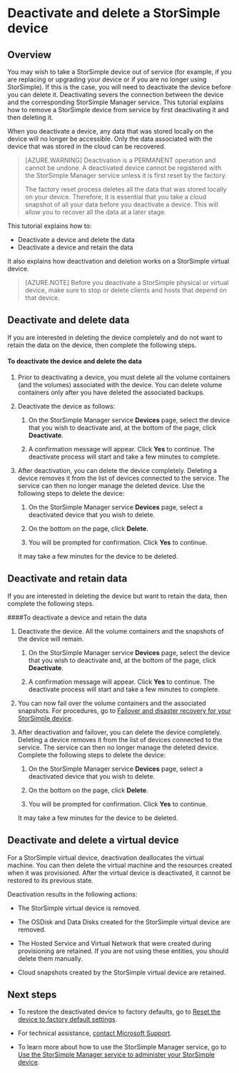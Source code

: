 <properties 
   pageTitle="Deactivate and delete a StorSimple device | Microsoft Azure"
   description="Describes how to remove StorSimple device from service by  first deactivating it and then deleting it."
   services="storsimple"
   documentationCenter=""
   authors="SharS"
   manager="carmonm"
   editor="" />
<tags 
   ms.service="storsimple"
   ms.devlang="na"
   ms.topic="article"
   ms.tgt_pltfrm="na"
   ms.workload="na"
   ms.date="01/29/2016"
   ms.author="v-sharos" />

# Deactivate and delete a StorSimple device

## Overview

You may wish to take a StorSimple device out of service (for example, if you are replacing or upgrading your device or if you are no longer using StorSimple). If this is the case, you will need to deactivate the device before you can delete it. Deactivating severs the connection between the device and the corresponding StorSimple Manager service. This tutorial explains how to remove a StorSimple device from service by first deactivating it and then deleting it. 

When you deactivate a device, any data that was stored locally on the device will no longer be accessible. Only the data associated with the device that was stored in the cloud can be recovered.  

>[AZURE.WARNING] Deactivation is a PERMANENT operation and cannot be undone. A deactivated device cannot be registered with the StorSimple Manager service unless it is first reset by the factory. 
>
>The factory reset process deletes all the data that was stored locally on your device. Therefore, it is essential that you take a cloud snapshot of all your data before you deactivate a device. This will allow you to recover all the data at a later stage.

This tutorial explains how to:

- Deactivate a device and delete the data
- Deactivate a device and retain the data

It also explains how deactivation and deletion works on a StorSimple virtual device.

>[AZURE.NOTE] Before you deactivate a StorSimple physical or virtual device, make sure to stop or delete clients and hosts that depend on that device.

## Deactivate and delete data

If you are interested in deleting the device completely and do not want to retain the data on the device, then complete the following steps.

#### To deactivate the device and delete the data  

1. Prior to deactivating a device, you must delete all the volume containers (and the volumes) associated with the device. You can delete volume containers only after you have deleted the associated backups.

2. Deactivate the device as follows:

    1. On the StorSimple Manager service **Devices** page, select the device that you wish to deactivate and, at the bottom of the page, click **Deactivate**.

    2. A confirmation message will appear. Click **Yes** to continue. The deactivate process will start and take a few minutes to complete.

3. After deactivation, you can delete the device completely. Deleting a device removes it from the list of devices connected to the service. The service can then no longer manage the deleted device. Use the following steps to delete the device:

    1. On the StorSimple Manager service **Devices** page, select a deactivated device that you wish to delete.

    2. On the bottom on the page, click **Delete**.

    3. You will be prompted for confirmation. Click **Yes** to continue.

    It may take a few minutes for the device to be deleted.

## Deactivate and retain data

If you are interested in deleting the device but want to retain the data, then complete the following steps.

####To deactivate a device and retain the data 

1. Deactivate the device. All the volume containers and the snapshots of the device will remain.

    1. On the StorSimple Manager service **Devices** page, select the device that you wish to deactivate and, at the bottom of the page, click **Deactivate**.

    2. A confirmation message will appear. Click **Yes** to continue. The deactivate process will start and take a few minutes to complete.

2. You can now fail over the volume containers and the associated snapshots. For procedures, go to [Failover and disaster recovery for your StorSimple device](storsimple-device-failover-disaster-recovery.md).

3. After deactivation and failover, you can delete the device completely. Deleting a device removes it from the list of devices connected to the service. The service can then no longer manage the deleted device. Complete the following steps to delete the device:
 
    1. On the StorSimple Manager service **Devices** page, select a deactivated device that you wish to delete.

    2. On the bottom on the page, click **Delete**.

    3. You will be prompted for confirmation. Click **Yes** to continue.

    It may take a few minutes for the device to be deleted.

## Deactivate and delete a virtual device

For a StorSimple virtual device, deactivation deallocates the virtual machine. You can then delete the virtual machine and the resources created when it was provisioned. After the virtual device is deactivated, it cannot be restored to its previous state. 

Deactivation results in the following actions:

- The StorSimple virtual device is removed.

- The OSDisk and Data Disks created for the StorSimple virtual device are removed.

- The Hosted Service and Virtual Network that were created during provisioning are retained. If you are not using these entities, you should delete them manually.

- Cloud snapshots created by the StorSimple virtual device are retained.

## Next steps
- To restore the deactivated device to factory defaults, go to [Reset the device to factory default settings](storsimple-manage-device-controller.md#reset-the-device-to-factory-default-settings).

- For technical assistance, [contact Microsoft Support](storsimple-contact-microsoft-support.md).

- To learn more about how to use the StorSimple Manager service, go to [Use the StorSimple Manager service to administer your StorSimple device](storsimple-manager-service-administration.md). 